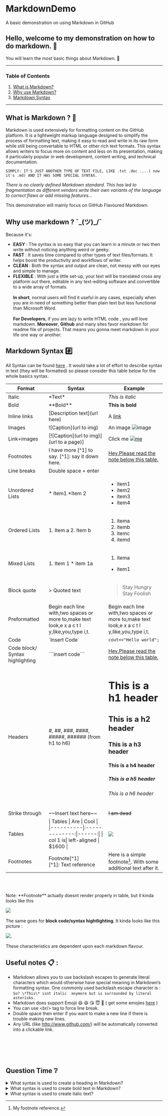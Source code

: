 # MarkdownDemo
A basic demonstration on using Markdown in GitHub

## Hello, welcome to my demonstration on how to do markdown. 👋
You will learn the most basic things about Markdown. 👔

*******
### Table of Contents
1. [What is Markdown?](#whatismarkdown)
2. [Why use Markdown?](#why)
3. [Markdown Syntax](#syntax)
*******

<div id='whatismarkdown' />

## What is Markdown ? 🤔
Markdown is used extensively for formatting content on the GitHub platform.
It is a lightweight markup language designed to simplify the process of formatting text, making it easy to read and write in its raw form while still being convertable to HTML or other rich text formats. This syntax allows writers to focus more on content and less on its presentation, making it particularly popular in web development, content writing, and technical documentation.

`SIMPLY: IT'S JUST ANOTHER TYPE OF TEXT FILE, LIKE .txt .doc ....( now it's .md) AND IT HAS SOME SPECIAL SYNTAX.` 

<div id='why' />

*There is no clearly defined Markdown standard. This has led to fragmentation as different vendors write their own variants of the language to correct flaws or add missing features...*

This demonstration will mainly focus on GitHub Flavoured Markdown.

## Why use markdown ? ¯\_(ツ)_/¯
Because it's:
* **EASY** : The syntax is so easy that you can learn in a minute or two then write without noticing anything weird or geeky.
* **FAST** : It saves time compared to other types of text files/formats. It helps boost the productivity and workflows of writer.
* **CLEAN** : Both the syntax and output are clean, not messy with our eyes and simple to manage.
* **FLEXIBLE** : With just a little set-up, your text will be translated cross any platform out there, editable in any text-editing software and convertible to a wide array of formats.
<br></br>
**In short**, normal users will find it useful in any cases, especially when you are in need of something better than plain text but less functional than Microsoft Word.
<br></br>
**For Developers**, if you are lazy to write HTML code , you will love markdown. **Moreover**, **Github** and many sites favor markdown for readme file of projects. That means you gonna meet markdown in your life one way or another.

<div id='syntax' />

## Markdown Syntax #️⃣
All Syntax can be found [here](https://daringfireball.net/projects/markdown/syntax) . It would take a lot of effort to describe syntax in text (they will be formatted) so please consider this table below for the whole basics syntax.

| Format        | Syntax      | Example |
| ------|-----|-----|
| Italic  	| \*Text\* 	| *This is italic* 	|
| Bold  	| \*\*Bold\*\* 	| **This is bold** 	|
| Inline links 	| \[Description text\](url here) 	| A [link](http://www.github.com) 	|
| Images 	| \![Caption\](url to img) 	| An image ![image](https://i.imgur.com/vUiouM8.png)	|
| Link+images 	| \[\![Caption\](url to img)\](url to a page)\] 	| Click me [![me](https://i.imgur.com/vUiouM8.png)](https://www.github.com) 	|
| Footnotes  	| I have more \[^1\] to say.   \[^1\]: say it down here. 	| <a href="#section1">Hey,Please read the note below this table.  	|
| Line breaks 	| Double space + enter 	|  	|
| Unordered Lists 	| \* Item1     \*Item 2 	| <ul><li>item1</li><li>item2</li><li>item3</li><li>item4</li></ul> 	|
| Ordered Lists 	| 1. Item a    2. Item b 	| <ol><li>itema</li><li>itemb</li><li>itemc</li><li>itemd</li></ol>  	|
| Mixed Lists 	| 1. Item 1      * item 1a 	|  <ol><li>itema</li></ol><ul><li> item1</li></ul>	|
| Block quote 	| \> Quoted text 	|  <blockquote>Stay Hungry Stay Foolish</blockquote> 	|
| Preformatted 	| Begin each line with,two spaces or more to,make text look,e x a c t l y,like,you,type i,t. 	|   Begin each line with,two spaces or more to,make text look,e x a c t l y,like,you,type i,t. 	|
| Code 	| \`Insert Code\` 	| `cout<<"Hello world";` 	|
| Code block/ Syntax highlighting 	| \`\`\`insert code\`\`\` 	|  <a href="#section1">Hey,Please read the note below this table. 	|
| Headers 	| \#, \##, \###, \####, \#####, \###### (from h1 to h6) 	| <h1>This is a h1 header</h1> <h2>This is a h2 header</h2> <h3>This is a h3 header</h3> <h4>This is a h4 header</h4> <h5>This is a h5 header</h5> <h6>This is a h6 header</h6>	|
| Strike through 	| \~~Insert text here\~~ 	| ~~I am dead~~ 	|
| Tables 	| \| Tables   \|      Are      \|  Cool \| \|\----------\|\:\-------------\:\|------\:\| \| col 1 is\|  left-aligned \| $1600 \| | ![](http://i.imgur.com/EItt7mh.png) |
|Footnotes| Footnote[\^1\] <br> [\^1\]: Text reference | Here is a simple footnote[^1]. With some additional text after it. | 
[^1]: My footnote reference.

<br></br>
<p id="section1">Note: **Footnote** actually doesnt render properly in table, but it kinda looks like this</p>

![](http://i.imgur.com/pmeBr28.png)
<br></br>
The same goes for **block code/syntax hightlighting**. It kinda looks like this picture :

![](http://i.imgur.com/z8KrxAz.png).

These characteristics are dependent upon each markdown flavour.  


## Useful notes 📋 :
* Markdown allows you to use backslash escapes to generate literal characters which would otherwise have special meaning in Markdown’s formatting syntax. One commonly used backslash escape character is : \
`So? \*This\* isnt italic  anymore but is surrounded by literal asterisks.`
* Markdown does support Emojii :laughing: :laughing: :kissing_heart: :innocent: :green_heart: ( get some emojies [here](http://www.emoji-cheat-sheet.com/) )
* You can use \<br/> tag to force line break.
* Double space then enter if you want to make a new line if there is trouble making new lines.
* Any URL (like http://www.github.com/) will be automatically converted into a clickable link.

<br></br>
<br></br>

## Question Time ❔
<details>
  <summary>What syntax is used to create a heading in Markdown?</summary>
  Headings are created using the hash symbol (#), with the number of hashes indicating the heading level.
</details>

<details>
  <summary>What syntax is used to create bold text in Markdown?</summary>
  Bold text is created by wrapping text with double asterisks on both beginning and end of the text.
</details>

<details>
  <summary>What syntax is used to create italic text?</summary>
  Italic text is created by wrapping text with a single asterisk on both beginning and end of the text.
</details>
